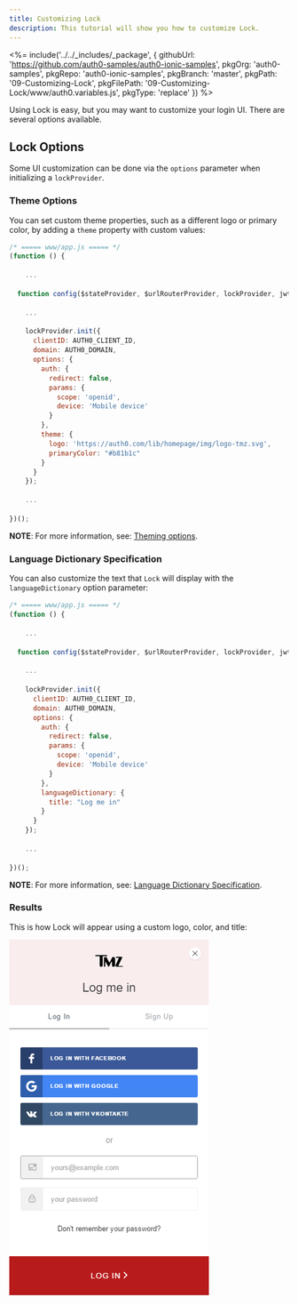 ```yaml
---
title: Customizing Lock
description: This tutorial will show you how to customize Lock.
---
```


<%= include('../../_includes/_package', {
  githubUrl: 'https://github.com/auth0-samples/auth0-ionic-samples',
  pkgOrg: 'auth0-samples',
  pkgRepo: 'auth0-ionic-samples',
  pkgBranch: 'master',
  pkgPath: '09-Customizing-Lock',
  pkgFilePath: '09-Customizing-Lock/www/auth0.variables.js',
  pkgType: 'replace'
}) %>

Using Lock is easy, but you may want to customize your login UI. There are several options available.

## Lock Options

Some UI customization can be done via the `options` parameter when initializing a `lockProvider`.

### Theme Options

You can set custom theme properties, such as a different logo or primary color, by adding a `theme` property with custom values:

```js
/* ===== www/app.js ===== */
(function () {

	...

  function config($stateProvider, $urlRouterProvider, lockProvider, jwtOptionsProvider) {
   
    ...

    lockProvider.init({
      clientID: AUTH0_CLIENT_ID,
      domain: AUTH0_DOMAIN,
      options: {
        auth: {
          redirect: false,
          params: {
            scope: 'openid',
            device: 'Mobile device'
          }
        },
        theme: {
          logo: 'https://auth0.com/lib/homepage/img/logo-tmz.svg',
          primaryColor: "#b81b1c"
        }
      }
    });

	...

})();
```

**NOTE**: For more information, see: [Theming options](https://github.com/auth0/lock#theming-options).

### Language Dictionary Specification

You can also customize the text that `Lock` will display with the `languageDictionary` option parameter:

```js
/* ===== www/app.js ===== */
(function () {

	...

  function config($stateProvider, $urlRouterProvider, lockProvider, jwtOptionsProvider) {
   
    ...

    lockProvider.init({
      clientID: AUTH0_CLIENT_ID,
      domain: AUTH0_DOMAIN,
      options: {
        auth: {
          redirect: false,
          params: {
            scope: 'openid',
            device: 'Mobile device'
          }
        },
        languageDictionary: {
          title: "Log me in"
        }
      }
    });

	...

})();
```

**NOTE**: For more information, see: [Language Dictionary Specification](https://github.com/auth0/lock#language-dictionary-specification).

### Results

This is how Lock will appear using a custom logo, color, and title:

<div class="phone-mockup">
  <img src="/media/articles/native-platforms/ionic/image_customizing_lock.png" alt="Mobile example screenshot"/>
</div>
